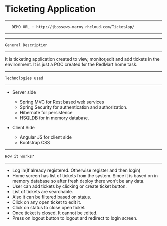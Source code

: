# Ticketing Application #

------------------------------------------------------------------
       DEMO URL : http://jbossews-maroy.rhcloud.com/TicketApp/
------------------------------------------------------------------
---------------------------
    General Description
---------------------------

It is ticketing application created to view, monitor,edit and add tickets in the environment.
It is just a POC created for the RedMart home task.

---------------------------
    Technologies used
---------------------------

* Server side
	* Spring MVC for Rest based web services
	* Spring Security for authentication and authorization.
	* Hibernate for persistence
	* HSQLDB for in memory database.
	
* Client Side
	* Angular JS for client side
	* Bootstrap CSS

-----------------------------------
	How it works?
-----------------------------------

* Log in(If already registered. Otherwise register and then login)
* Home screen has list of tickets from the system. Since it is based on in memory database so after fresh deploy there won't be any data.
* User can add tickets by clicking on create ticket button.
* List of tickets are searchable.
* Also it can be filtered based on status.
* Click on any open ticket to edit it.
* Click on status to close open ticket.
* Once ticket is closed. It cannot be edited.
* Press on logout button to logout and redirect to login screen.
